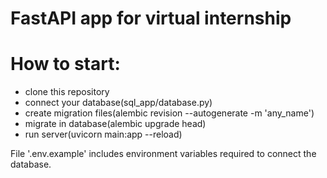 # FastAPI app for virtual internship

# How to start:

- clone this repository
- connect your database(sql_app/database.py)
- create migration files(alembic revision --autogenerate -m 'any_name')
- migrate in database(alembic upgrade head)
- run server(uvicorn main:app --reload)


File '.env.example' includes environment variables required to connect the database.



